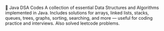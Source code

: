 📁 Java DSA Codes
A collection of essential Data Structures and Algorithms implemented in Java. Includes solutions for arrays, linked lists, stacks, queues, trees, graphs, sorting, searching, and more — useful for coding practice and interviews.
Also solved leetcode problems.
